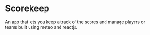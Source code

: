 # Scorekeep

An app that lets you keep a track of the scores and manage players or teams built using meteo and reactjs.
